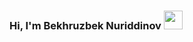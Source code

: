 ### Hi, I'm Bekhruzbek Nuriddinov <img src="https://media0.giphy.com/media/v1.Y2lkPTc5MGI3NjExbXczeDFtbnNiZDRxMzJhczJsaHh1OG40bHQ3M3h0b2EyMzFza3lxYiZlcD12MV9pbnRlcm5hbF9naWZfYnlfaWQmY3Q9cw/w1OBpBd7kJqHrJnJ13/giphy.gif" width="30px">
